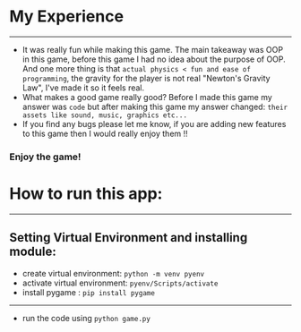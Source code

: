 # My Experience
---
- It was really fun while making this game. The main takeaway was OOP in this game, before this game I had no idea about the purpose of OOP. And one more thing is that `actual physics < fun and ease of programming`, the gravity for the player is not real "Newton's Gravity Law", I've made it so it feels real.
- What makes a good game really good? Before I made this game my answer was `code` but after making this game my answer changed: `their assets like sound, music, graphics etc... `
- If you find any bugs please let me know, if you are adding new features to this game then I would really enjoy them !!

### Enjoy the game!

# How to run this app:
---

## Setting Virtual Environment and installing module:

- create virtual environment: `python -m venv pyenv`
- activate virtual environment: `pyenv/Scripts/activate`
- install pygame : `pip install pygame`
---

- run the code using `python game.py`
